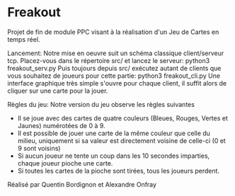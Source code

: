 # Freakout
Projet de fin de module PPC visant à la réalisation d'un Jeu de Cartes en temps réel.

Lancement:
Notre mise en oeuvre suit un schéma classique client/serveur tcp.
Placez-vous dans le répertoire src/ et lancez le serveur: python3 freakout_serv.py
Puis toujours depuis src/ exécutez autant de clients que vous souhaitez de joueurs pour cette partie: python3 freakout_cli.py
Une interface graphique très simple s'ouvre pour chaque client, il suffit alors de cliquer sur une carte pour la jouer.

Règles du jeu:
Notre version du jeu observe les règles suivantes
- Il se joue avec des cartes de quatre couleurs (Bleues, Rouges, Vertes et Jaunes) numérotées de 0 à 9.
- Il est possible de jouer une carte de la même couleur que celle du milieu, uniquement si sa valeur est directement voisine de celle-ci (0 et 9 sont voisins)
- Si aucun joueur ne tente un coup dans les 10 secondes imparties, chaque joueur pioche une carte.
- Si toutes les cartes de la pioche sont tirées, tous les joueurs perdent.

Réalisé par Quentin Bordignon et Alexandre Onfray
